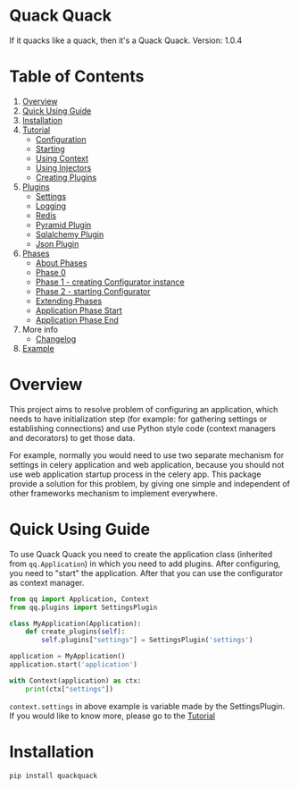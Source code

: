 # Quack Quack

If it quacks like a quack, then it's a Quack Quack.
Version: 1.0.4

# Table of Contents
1. [Overview](#overview)
2. [Quick Using Guide](#quick-using-guide)
3. [Installation](#installation)
4. [Tutorial](docs/tutorial.md)
    * [Configuration](docs/tutorial.md#configuration)
    * [Starting](docs/tutorial.md#starting)
    * [Using Context](docs/tutorial.md#using-context)
    * [Using Injectors](docs/tutorial.md#using-injectors)
    * [Creating Plugins](docs/tutorial.md#creating-plugins)
5. [Plugins](docs/plugins.md)
    * [Settings](docs/plugins.md#settings)
    * [Logging](docs/plugins.md#logging)
    * [Redis](docs/plugins.md#redis)
    * [Pyramid Plugin](docs/pyramid.md)
    * [Sqlalchemy Plugin](docs/sqlalchemy.md)
    * [Json Plugin](docs/json.md)
6. [Phases](docs/phases.md)
    * [About Phases](docs/phases.md#about-phases)
    * [Phase 0](docs/phases.md#phase-0)
    * [Phase 1 - creating Configurator instance](docs/phases.md#phase-1---creating-configurator-instance)
    * [Phase 2 - starting Configurator](docs/phases.md#phase-2---starting-configurator)
    * [Extending Phases](#extending-phases)
    * [Application Phase Start](docs/phases.md#application-phase-start)
    * [Application Phase End](docs/phases.md#application-phase-end)
7. More info
    * [Changelog](docs/CHANGELOG.md)
8. [Example](example/readme.md)


# Overview

This project aims to resolve problem of configuring an application, which needs to
have initialization step (for example: for gathering settings or establishing
connections) and use Python style code (context managers and decorators) to get
those data.

For example, normally you would need to use two separate mechanism for settings
in celery application and web application, because you should not use web
application startup process in the celery app. This package provide a solution
for this problem, by giving one simple and independent of other frameworks
mechanism to implement everywhere.

# Quick Using Guide

To use Quack Quack you need to create the application class (inherited from
`qq.Application`) in which you need to add plugins. After configuring, you need to "start"
the application. After that you can use the configurator as context manager.

```python
from qq import Application, Context
from qq.plugins import SettingsPlugin

class MyApplication(Application):
    def create_plugins(self):
        self.plugins["settings"] = SettingsPlugin('settings')

application = MyApplication()
application.start('application')

with Context(application) as ctx:
    print(ctx["settings"])

```

`context.settings` in above example is variable made by the SettingsPlugin.
If you would like to know more, please go to the [Tutorial](docs/tutorial.md)

# Installation

```bash
pip install quackquack
```
